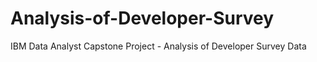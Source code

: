 # Analysis-of-Developer-Survey

IBM Data Analyst Capstone Project - Analysis of Developer Survey Data
